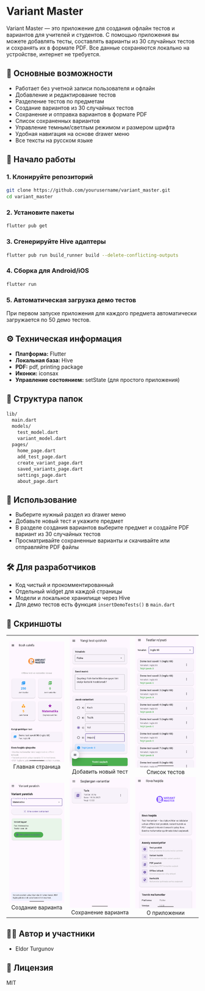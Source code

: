 # Variant Master

Variant Master — это приложение для создания офлайн тестов и вариантов для учителей и студентов. С помощью приложения вы можете добавлять тесты, составлять варианты из 30 случайных тестов и сохранять их в формате PDF. Все данные сохраняются локально на устройстве, интернет не требуется.

## 📱 Основные возможности

- Работает без учетной записи пользователя и офлайн
- Добавление и редактирование тестов
- Разделение тестов по предметам
- Создание вариантов из 30 случайных тестов
- Сохранение и отправка вариантов в формате PDF
- Список сохраненных вариантов
- Управление темным/светлым режимом и размером шрифта
- Удобная навигация на основе drawer меню
- Все тексты на русском языке

## 🚀 Начало работы

### 1. Клонируйте репозиторий

```sh
git clone https://github.com/yourusername/variant_master.git
cd variant_master
```

### 2. Установите пакеты

```sh
flutter pub get
```

### 3. Сгенерируйте Hive адаптеры

```sh
flutter pub run build_runner build --delete-conflicting-outputs
```

### 4. Сборка для Android/iOS

```sh
flutter run
```

### 5. Автоматическая загрузка демо тестов

При первом запуске приложения для каждого предмета автоматически загружается по 50 демо тестов.

## ⚙️ Техническая информация

- **Платформа:** Flutter
- **Локальная база:** Hive
- **PDF:** pdf, printing package
- **Иконки:** iconsax
- **Управление состоянием:** setState (для простого приложения)

## 📂 Структура папок

```
lib/
  main.dart
  models/
    test_model.dart
    variant_model.dart
  pages/
    home_page.dart
    add_test_page.dart
    create_variant_page.dart
    saved_variants_page.dart
    settings_page.dart
    about_page.dart
```

## 📝 Использование

- Выберите нужный раздел из drawer меню
- Добавьте новый тест и укажите предмет
- В разделе создания вариантов выберите предмет и создайте PDF вариант из 30 случайных тестов
- Просматривайте сохраненные варианты и скачивайте или отправляйте PDF файлы

## 🛠️ Для разработчиков

- Код чистый и прокомментированный
- Отдельный widget для каждой страницы
- Модели и локальное хранилище через Hive
- Для демо тестов есть функция `insertDemoTests()` в `main.dart`

## 📸 Скриншоты

<table>
  <tr>
    <td align="center"><img src="screenshots/home.png" alt="Главная страница" width="350" /><br>Главная страница</td>
    <td align="center"><img src="screenshots/add_test.png" alt="Добавить новый тест" width="350" /><br>Добавить новый тест</td>
    <td align="center"><img src="screenshots/tests.png" alt="Список тестов" width="350" /><br>Список тестов</td>
  </tr>
  <tr>
    <td align="center"><img src="screenshots/create_variant.png" alt="Создание варианта" width="350" /><br>Создание варианта</td>
    <td align="center"><img src="screenshots/save_variant.png" alt="Сохранение варианта" width="350" /><br>Сохранение варианта</td>
    <td align="center"><img src="screenshots/about.png" alt="О приложении" width="350" /><br>О приложении</td>
  </tr>
</table>

## 👨‍💻 Автор и участники

- Eldor Turgunov

## 📄 Лицензия

MIT
